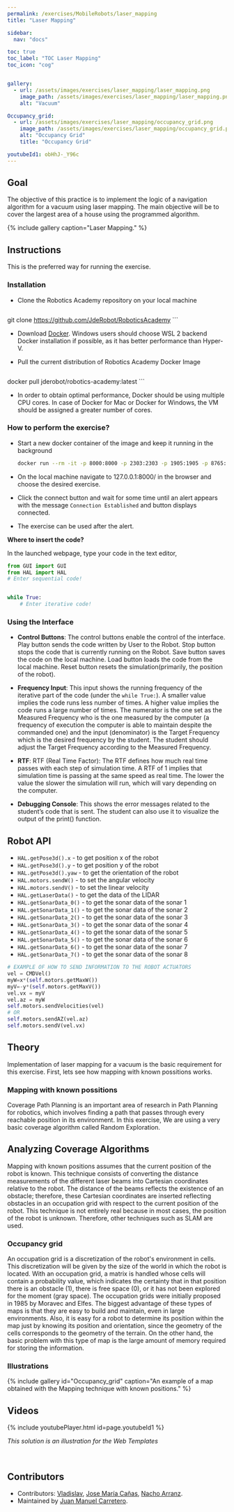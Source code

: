 ```yaml
---
permalink: /exercises/MobileRobots/laser_mapping
title: "Laser Mapping"

sidebar:
  nav: "docs"

toc: true
toc_label: "TOC Laser Mapping"
toc_icon: "cog"


gallery:
  - url: /assets/images/exercises/laser_mapping/laser_mapping.png
    image_path: /assets/images/exercises/laser_mapping/laser_mapping.png
    alt: "Vacuum"

Occupancy_grid:
  - url: /assets/images/exercises/laser_mapping/occupancy_grid.png
    image_path: /assets/images/exercises/laser_mapping/occupancy_grid.png
    alt: "Occupancy Grid"
    title: "Occupancy Grid"

youtubeId1: obHhJ-_Y96c
---
```


## Goal

The objective of this practice is to implement the logic of a navigation algorithm for a vacuum using laser mapping. The main objective will be to cover the largest area of ​​a house using the programmed algorithm.

{% include gallery caption="Laser Mapping." %}

## Instructions
This is the preferred way for running the exercise.

### Installation
- Clone the Robotics Academy repository on your local machine

	```bash
git clone https://github.com/JdeRobot/RoboticsAcademy
	```

- Download [Docker](https://docs.docker.com/get-docker/). Windows users should choose WSL 2 backend Docker installation if possible, as it has better performance than Hyper-V.

- Pull the current distribution of Robotics Academy Docker Image

	```bash
docker pull jderobot/robotics-academy:latest
	```

- In order to obtain optimal performance, Docker should be using multiple CPU cores. In case of Docker for Mac or Docker for Windows, the VM should be assigned a greater number of cores.

### How to perform the exercise?
- Start a new docker container of the image and keep it running in the background

	```bash
  docker run --rm -it -p 8000:8000 -p 2303:2303 -p 1905:1905 -p 8765:8765 -p 6080:6080 -p 1108:1108 jderobot/robotics-academy
  ```

- On the local machine navigate to 127.0.0.1:8000/ in the browser and choose the desired exercise.

- Click the connect button and wait for some time until an alert appears with the message `Connection Established` and button displays connected.

- The exercise can be used after the alert.

**Where to insert the code?**

In the launched webpage, type your code in the text editor,

```python
from GUI import GUI
from HAL import HAL
# Enter sequential code!


while True:
    # Enter iterative code!
```

### Using the Interface

* **Control Buttons**: The control buttons enable the control of the interface. Play button sends the code written by User to the Robot. Stop button stops the code that is currently running on the Robot. Save button saves the code on the local machine. Load button loads the code from the local machine. Reset button resets the simulation(primarily, the position of the robot).

* **Frequency Input**: This input shows the running frequency of the iterative part of the code (under the `while True:`). A smaller value implies the code runs less number of times. A higher value implies the code runs a large number of times. The numerator is the one set as the Measured Frequency who is the one measured by the computer (a frequency of execution the computer is able to maintain despite the commanded one) and the input (denominator) is the Target Frequency which is the desired frequency by the student. The student should adjust the Target Frequency according to the Measured Frequency.

* **RTF**: RTF (Real Time Factor): The RTF defines how much real time passes with each step of simulation time. A RTF of 1 implies that simulation time is passing at the same speed as real time. The lower the value the slower the simulation will run, which will vary depending on the computer.

* **Debugging Console**: This shows the error messages related to the student’s code that is sent. The student can also use it to visualize the output of the print() function.

## Robot API

* `HAL.getPose3d().x` - to get position x of the robot
* `HAL.getPose3d().y` - to get position y of the robot
* `HAL.getPose3d().yaw` - to get the orientation of the robot
* `HAL.motors.sendW()` - to set the angular velocity
* `HAL.motors.sendV()` - to set the linear velocity
* `HAL.getLaserData()` - to get the data of the LIDAR
* `HAL.getSonarData_0()` - to get the sonar data of the sonar 1
* `HAL.getSonarData_1()` - to get the sonar data of the sonar 2
* `HAL.getSonarData_2()` - to get the sonar data of the sonar 3
* `HAL.getSonarData_3()` - to get the sonar data of the sonar 4
* `HAL.getSonarData_4()` - to get the sonar data of the sonar 5
* `HAL.getSonarData_5()` - to get the sonar data of the sonar 6
* `HAL.getSonarData_6()` - to get the sonar data of the sonar 7
* `HAL.getSonarData_7()` - to get the sonar data of the sonar 8

```python
# EXAMPLE OF HOW TO SEND INFORMATION TO THE ROBOT ACTUATORS
vel = CMDVel()
myW=x*(self.motors.getMaxW())
myV=-y*(self.motors.getMaxV())
vel.vx = myV
vel.az = myW
self.motors.sendVelocities(vel)
# OR
self.motors.sendAZ(vel.az)
self.motors.sendV(vel.vx)
```
## Theory
Implementation of laser mapping for a vacuum is the basic requirement for this exercise. First, lets see how mapping with known possitions works.

### Mapping with known possitions
Coverage Path Planning is an important area of research in Path Planning for robotics, which involves finding a path that passes through every reachable position in its environment. In this exercise, We are using a very basic coverage algorithm called Random Exploration.

## Analyzing Coverage Algorithms
Mapping with known positions assumes that the current position of the robot is known. This technique consists of converting the distance measurements of the different laser beams into Cartesian coordinates relative to the robot. The distance of the beams reflects the existence of an obstacle; therefore, these Cartesian coordinates are inserted reflecting obstacles in an occupation grid with respect to the current position of the robot.
This technique is not entirely real because in most cases, the position of the robot is unknown. Therefore, other techniques such as SLAM are used.

### Occupancy grid
An occupation grid is a discretization of the robot's environment in cells. This discretization will be given by the size of the world in which the robot is located. With an occupation grid, a matrix is handled whose cells will contain a probability value, which indicates the certainty that in that position there is an obstacle (1), there is free space (0), or it has not been explored for the moment (gray space).
The occupation grids were initially proposed in 1985 by Moravec and Elfes. The biggest advantage of these types of maps is that they are easy to build and maintain, even in large environments. Also, it is easy for a robot to determine its position within the map just by knowing its position and orientation, since the geometry of the cells corresponds to the geometry of the terrain.
On the other hand, the basic problem with this type of map is the large amount of memory required for storing the information.

### Illustrations

{% include gallery id="Occupancy_grid" caption="An example of a map obtained with the Mapping technique with known positions." %}

## Videos

{% include youtubePlayer.html id=page.youtubeId1 %}

*This solution is an illustration for the Web Templates*

<br/>


## Contributors

- Contributors: [Vladislav](https://github.com/vladkrav), [Jose María Cañas](https://github.com/jmplaza), [Nacho Arranz](https://github.com/igarag).
- Maintained by [Juan Manuel Carretero](https://github.com/JuanManuelCarretero).

<!--
Another possible solution is to implement the logic of a navigation algorithm for an autonomous vacuum with autolocation.
{% include youtubePlayer.html id=page.youtubeId2 %}
-->
